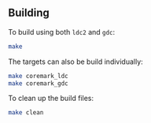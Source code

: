 ## Building

To build using both `ldc2` and `gdc`:

```bash
make
```

The targets can also be build individually:

```bash
make coremark_ldc
make coremark_gdc
```

To clean up the build files:

```bash
make clean
```
